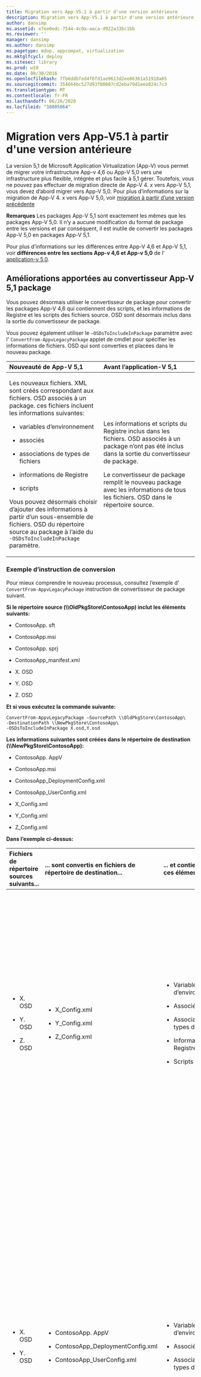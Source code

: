 ```yaml
---
title: Migration vers App-V5.1 à partir d'une version antérieure
description: Migration vers App-V5.1 à partir d'une version antérieure
author: dansimp
ms.assetid: e7ee0edc-7544-4c0a-aaca-d922a33bc1bb
ms.reviewer: ''
manager: dansimp
ms.author: dansimp
ms.pagetype: mdop, appcompat, virtualization
ms.mktglfcycl: deploy
ms.sitesec: library
ms.prod: w10
ms.date: 08/30/2016
ms.openlocfilehash: 7fb6ddbfed4f6fd1ae9613d2ee86361a51918a65
ms.sourcegitcommit: 354664bc527d93f80687cd2eba70d1eea024c7c3
ms.translationtype: MT
ms.contentlocale: fr-FR
ms.lasthandoff: 06/26/2020
ms.locfileid: "10805064"
---
```

# Migration vers App-V5.1 à partir d'une version antérieure


La version 5,1 de Microsoft Application Virtualization (App-V) vous permet de migrer votre infrastructure App-v 4,6 ou App-V 5,0 vers une infrastructure plus flexible, intégrée et plus facile à 5,1 gérer.
Toutefois, vous ne pouvez pas effectuer de migration directe de App-V 4. x vers App-V 5,1, vous devez d’abord migrer vers App-V 5,0. Pour plus d’informations sur la migration de App-V 4. x vers App-V 5,0, voir [migration à partir d’une version précédente](migrating-from-a-previous-version-app-v-50.md)  

**Remarques**  Les packages App-V 5,1 sont exactement les mêmes que les packages App-V 5,0. Il n’y a aucune modification du format de package entre les versions et par conséquent, il est inutile de convertir les packages App-V 5,0 en packages App-V 5,1.

Pour plus d’informations sur les différences entre App-V 4,6 et App-V 5,1, voir **différences entre les sections App-v 4,6 et App-v 5,0** de l' [application-v 5,0](about-app-v-50.md).

 

## <a href="" id="bkmk-pkgconvimprove"></a>Améliorations apportées au convertisseur App-V 5,1 package


Vous pouvez désormais utiliser le convertisseur de package pour convertir les packages App-V 4,6 qui contiennent des scripts, et les informations de Registre et les scripts des fichiers source. OSD sont désormais inclus dans la sortie du convertisseur de package.

Vous pouvez également utiliser le `–OSDsToIncludeInPackage` paramètre avec l' `ConvertFrom-AppvLegacyPackage` applet de cmdlet pour spécifier les informations de fichiers. OSD qui sont converties et placées dans le nouveau package.

<table>
<colgroup>
<col width="50%" />
<col width="50%" />
</colgroup>
<thead>
<tr class="header">
<th align="left">Nouveauté de App-V 5,1</th>
<th align="left">Avant l’application-V 5,1</th>
</tr>
</thead>
<tbody>
<tr class="odd">
<td align="left"><p>Les nouveaux fichiers. XML sont créés correspondant aux fichiers. OSD associés à un package. ces fichiers incluent les informations suivantes:</p>
<ul>
<li><p>variables d’environnement</p></li>
<li><p>associés</p></li>
<li><p>associations de types de fichiers</p></li>
<li><p>informations de Registre</p></li>
<li><p>scripts</p></li>
</ul>
<p>Vous pouvez désormais choisir d’ajouter des informations à partir d’un sous-ensemble de fichiers. OSD du répertoire source au package à l’aide du <code>-OSDsToIncludeInPackage</code> paramètre.</p></td>
<td align="left"><p>Les informations et scripts du Registre inclus dans les fichiers. OSD associés à un package n’ont pas été inclus dans la sortie du convertisseur de package.</p>
<p>Le convertisseur de package remplit le nouveau package avec les informations de tous les fichiers. OSD dans le répertoire source.</p></td>
</tr>
</tbody>
</table>

 

### Exemple d’instruction de conversion

Pour mieux comprendre le nouveau processus, consultez l’exemple d' `ConvertFrom-AppvLegacyPackage` instruction de convertisseur de package suivant.

**Si le répertoire source (\\\\OldPkgStore\\ContosoApp) inclut les éléments suivants:**

-   ContosoApp. sft

-   ContosoApp.msi

-   ContosoApp. sprj

-   ContosoApp\_manifest.xml

-   X. OSD

-   Y. OSD

-   Z. OSD

**Et si vous exécutez la commande suivante:**

``` syntax
ConvertFrom-AppvLegacyPackage –SourcePath \\OldPkgStore\ContosoApp\ 
-DestinationPath \\NewPkgStore\ContosoApp\
-OSDsToIncludeInPackage X.osd,Y.osd
```

**Les informations suivantes sont créées dans le répertoire de destination (\\\\NewPkgStore\\ContosoApp):**

-   ContosoApp. AppV

-   ContosoApp.msi

-   ContosoApp\_DeploymentConfig.xml

-   ContosoApp\_UserConfig.xml

-   X\_Config.xml

-   Y\_Config.xml

-   Z\_Config.xml

**Dans l’exemple ci-dessus:**

<table>
<colgroup>
<col width="25%" />
<col width="25%" />
<col width="25%" />
<col width="25%" />
</colgroup>
<thead>
<tr class="header">
<th align="left">Fichiers de répertoire sources suivants...</th>
<th align="left">... sont convertis en fichiers de répertoire de destination...</th>
<th align="left">... et contiennent ces éléments.</th>
<th align="left">Description</th>
</tr>
</thead>
<tbody>
<tr class="odd">
<td align="left"><ul>
<li><p>X. OSD</p></li>
<li><p>Y. OSD</p></li>
<li><p>Z. OSD</p></li>
</ul></td>
<td align="left"><ul>
<li><p>X_Config.xml</p></li>
<li><p>Y_Config.xml</p></li>
<li><p>Z_Config.xml</p></li>
</ul></td>
<td align="left"><ul>
<li><p>Variables d’environnement</p></li>
<li><p>Associés</p></li>
<li><p>Associations de types de fichiers</p></li>
<li><p>Informations de Registre</p></li>
<li><p>Scripts</p></li>
</ul></td>
<td align="left"><p>Chaque fichier. OSD est converti en un fichier XML distinct correspondant qui contient les éléments répertoriés ici dans le format de configuration de déploiement App-V 5,1. Ces éléments peuvent ensuite être copiés à partir de ces fichiers. xml et placés dans les fichiers de configuration de déploiement ou de configuration utilisateur comme vous le souhaitez.</p>
<p>Dans cet exemple, il existe trois fichiers. xml correspondant aux trois fichiers. OSD dans le répertoire source. Chaque fichier. xml contient les variables d’environnement, les raccourcis, les associations de types de fichier, les informations de Registre et les scripts dans le fichier. OSD correspondant.</p></td>
</tr>
<tr class="even">
<td align="left"><ul>
<li><p>X. OSD</p></li>
<li><p>Y. OSD</p></li>
</ul></td>
<td align="left"><ul>
<li><p>ContosoApp. AppV</p></li>
<li><p>ContosoApp_DeploymentConfig.xml</p></li>
<li><p>ContosoApp_UserConfig.xml</p></li>
</ul></td>
<td align="left"><ul>
<li><p>Variables d’environnement</p></li>
<li><p>Associés</p></li>
<li><p>Associations de types de fichiers</p></li>
</ul></td>
<td align="left"><p>Les informations des fichiers. OSD spécifiés dans le <code>-OSDsToIncludeInPackage</code> paramètre sont converties et placées à l’intérieur du package. Le convertisseur remplit alors le fichier de configuration du déploiement et le fichier de configuration de l’utilisateur avec le contenu du package, tout comme le Sequencer App-V lors du séquençage d’un nouveau package.</p>
<p>Dans cet exemple, des variables d’environnement, des raccourcis et des associations de types de fichiers incluses dans X. OSD et Y. OSD ont été converties et placées dans le package App-V et certaines de ces informations sont également incluses dans les fichiers de configuration de déploiement et de configuration de l’utilisateur. X. OSD et Y. OSD étaient utilisés, car ils ont été inclus comme arguments pour le <code>-OSDsToIncludeInPackage</code> paramètre. Aucune information de Z. OSD n’est incluse dans le package, car elle n’a pas été incluse dans l’un des arguments suivants.</p></td>
</tr>
</tbody>
</table>

 

## Conversion de packages créés à l’aide d’une version antérieure d’App-V


Utilisez l’utilitaire convertisseur de package pour mettre à niveau des packages d’application virtuels créés à l’aide de versions de App-V antérieures à App-V 5,0. Le convertisseur de package utilise PowerShell pour convertir des packages et peut faciliter l’automatisation du processus si vous avez de nombreux packages qui nécessitent une conversion.

**Important**  Après avoir converti un package existant, vous devez tester le package avant de déployer le package pour vérifier que le processus de conversion a abouti.

 

**Ce que vous devez savoir avant de convertir des packages existants**

<table>
<colgroup>
<col width="50%" />
<col width="50%" />
</colgroup>
<thead>
<tr class="header">
<th align="left">Problème</th>
<th align="left">Solution de contournement</th>
</tr>
</thead>
<tbody>
<tr class="odd">
<td align="left"><p>Les packages virtuels utilisant DSC ne sont pas liés après la conversion.</p></td>
<td align="left"><p>Liez les packages à l’aide de groupes de connexion. Voir <a href="managing-connection-groups51.md" data-raw-source="[Managing Connection Groups](managing-connection-groups51.md)"> gestion des groupes de connexion </a> .</p></td>
</tr>
<tr class="even">
<td align="left"><p>Des conflits de variables d’environnement sont détectés lors de la conversion.</p></td>
<td align="left"><p>Résoudre les conflits dans le <strong> fichier. OSD associé </strong> .</p></td>
</tr>
<tr class="odd">
<td align="left"><p>Les chemins d’accès codés en dur sont détectés lors de la conversion.</p></td>
<td align="left"><p>Les chemins d’accès codés en dur sont difficiles à convertir correctement. Le convertisseur de package détectera et renverra des packages avec des fichiers contenant des chemins d’accès codés en dur. Affichez le fichier avec le chemin codé en dur et déterminez s’il nécessite le fichier. Si tel est le cas, nous vous recommandons de réorganiser le package.</p></td>
</tr>
</tbody>
</table>

 

Lors de la conversion d’un package Vérifiez l’absence de raccourcis vers les fichiers ou les raccourcis. Recherchez l’élément dans le package App-V 4,6. Il peut s’agir d’un chemin d’accès codé en dur. Convertissez le chemin d’accès.

**Remarques**  Nous vous recommandons d’utiliser le Sequencer App-V 5,1 pour convertir des applications ou applications critiques qui doivent tirer parti de fonctionnalités. Pour plus d' [informations sur la façon de séquencer une nouvelle application avec App-V 5,1](how-to-sequence-a-new-application-with-app-v-51-beta-gb18030.md), voir.

Si un package converti ne s’ouvre pas après l’avoir converti, il est également recommandé de réorganiser l’application à l’aide du séquenceur App-V 5,1.

 

[Comment convertir un package créé dans une version précédente d'App-V](how-to-convert-a-package-created-in-a-previous-version-of-app-v51.md)

## Migration des clients


Le tableau suivant présente la méthode recommandée pour la mise à niveau des clients.

<table>
<colgroup>
<col width="50%" />
<col width="50%" />
</colgroup>
<thead>
<tr class="header">
<th align="left">Tâche</th>
<th align="left">Plus d’informations</th>
</tr>
</thead>
<tbody>
<tr class="odd">
<td align="left"><p>Mettez à niveau votre environnement vers la dernière version de l’application-V 4.6</p></td>
<td align="left"><p><a href="../appv-v4/application-virtualization-deployment-and-upgrade-considerations-copy.md" data-raw-source="[Application Virtualization Deployment and Upgrade Considerations](../appv-v4/application-virtualization-deployment-and-upgrade-considerations-copy.md)">Considérations en matière de déploiement et de mise à niveau de la virtualisation des applications </a> .</p></td>
</tr>
<tr class="even">
<td align="left"><p>Installez le client App-V 5,1 avec la coexistence activée.</p></td>
<td align="left"><p><a href="how-to-deploy-the-app-v-46-and-the-app-v--51-client-on-the-same-computer.md" data-raw-source="[How to Deploy the App-V 4.6 and the App-V 5.1 Client on the Same Computer](how-to-deploy-the-app-v-46-and-the-app-v--51-client-on-the-same-computer.md)">Déploiement de l’application-V 4,6 et du client App-V 5,1 sur le même ordinateur </a> .</p></td>
</tr>
<tr class="odd">
<td align="left"><p>Séquence et déploiement des packages App-V 5,1. Le cas échéant, annulez la publication des packages App-V 4,6.</p></td>
<td align="left"><p><a href="how-to-sequence-a-new-application-with-app-v-51-beta-gb18030.md" data-raw-source="[How to Sequence a New Application with App-V 5.1](how-to-sequence-a-new-application-with-app-v-51-beta-gb18030.md)">Comment séquencer une nouvelle application avec App-V 5,1 </a> .</p></td>
</tr>
</tbody>
</table>

 

**Important**  Vous devez utiliser la dernière version de App-V 4.6 pour utiliser le mode de coexistence. Par ailleurs, lorsque vous séquencez un package, vous devez configurer le paramètre administration de l’autorité, qui se trouve dans la **Configuration utilisateur** , dans la section Configuration de l' **utilisateur** .

 

## Migration de l’infrastructure complète de l’application-V 5,1 Server


Il n’existe aucune méthode directe pour effectuer une mise à niveau vers une infrastructure App-V 5,1 complète. Pour plus d’informations sur la mise à niveau de l’application-V Server, utilisez les informations de la section suivante.

<table>
<colgroup>
<col width="50%" />
<col width="50%" />
</colgroup>
<thead>
<tr class="header">
<th align="left">Tâche</th>
<th align="left">Plus d’informations</th>
</tr>
</thead>
<tbody>
<tr class="odd">
<td align="left"><p>Mettez à niveau votre environnement vers la dernière version de App-V 4.6.</p></td>
<td align="left"><p><a href="../appv-v4/application-virtualization-deployment-and-upgrade-considerations-copy.md" data-raw-source="[Application Virtualization Deployment and Upgrade Considerations](../appv-v4/application-virtualization-deployment-and-upgrade-considerations-copy.md)">Considérations en matière de déploiement et de mise à niveau de la virtualisation des applications </a> .</p></td>
</tr>
<tr class="even">
<td align="left"><p>Déploiement de la version 5,1 App-V du client.</p></td>
<td align="left"><p><a href="how-to-deploy-the-app-v-client-51gb18030.md" data-raw-source="[How to Deploy the App-V Client](how-to-deploy-the-app-v-client-51gb18030.md)">Déploiement du client App-V </a> .</p></td>
</tr>
<tr class="odd">
<td align="left"><p>Installez App-V 5,1 Server.</p></td>
<td align="left"><p><a href="how-to-deploy-the-app-v-51-server.md" data-raw-source="[How to Deploy the App-V 5.1 Server](how-to-deploy-the-app-v-51-server.md)">Déploiement du serveur App-V 5,1 </a> .</p></td>
</tr>
<tr class="even">
<td align="left"><p>Migrer des packages existants.</p></td>
<td align="left"><p>Voir les <strong> packages de conversion créés à l’aide d’une version antérieure de la section App-V </strong> de cet article.</p></td>
</tr>
</tbody>
</table>

 

## Tâches de migration supplémentaires


Vous pouvez également effectuer d’autres tâches de migration telles que la reconfiguration des points de terminaison et l’ouverture d’un package créé à l’aide d’une version antérieure sur un ordinateur exécutant le client App-V 5,1. Les liens suivants fournissent des informations supplémentaires sur l’exécution de ces tâches.

[Migration de points d'extension d'un package App-V4.6 vers un package App-V5.1 converti pour tous les utilisateurs sur un ordinateur spécifique](how-to-migrate-extension-points-from-an-app-v-46-package-to-a-converted-app-v-51-package-for-all-users-on-a-specific-computer.md)

[Migration de points d'extension d'un package App-V4.6 vers un package App-V5.1 pour un utilisateur spécifique](how-to-migrate-extension-points-from-an-app-v-46-package-to-app-v-51-for-a-specific-user.md)

[Restauration de points d'extension d'un package App-V5.1 vers un package App-V4.6 pour tous les utilisateurs sur un ordinateur spécifique](how-to-revert-extension-points-from-an-app-v-51-package-to-an-app-v-46-package-for-all-users-on-a-specific-computer.md)

[Restauration de points d'extension d'un package App-V5.1 vers un package App-V4.6 pour un utilisateur spécifique](how-to-revert-extension-points-from-an-app-v-51-package-to-an-app-v-46-package-for-a-specific-user.md)







## Autres ressources pour effectuer des tâches de migration d’application-V


[Opérations d'App-V5.1](operations-for-app-v-51.md)

[Procédure de mise à niveau du serveur de gestion Microsoft App-V 5,1 simplifiée](https://go.microsoft.com/fwlink/p/?LinkId=786330)

 

 





